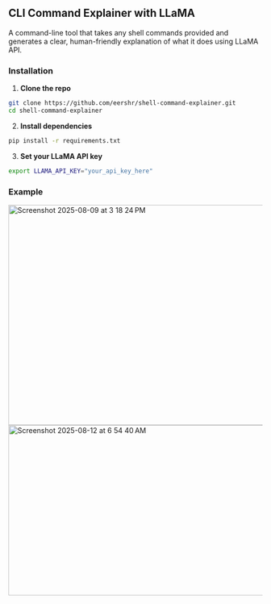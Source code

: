 ## CLI Command Explainer with LLaMA

A command-line tool that takes any shell commands provided and generates a clear, human-friendly explanation of what it does using LLaMA API.


### Installation

1. **Clone the repo**

```bash
git clone https://github.com/eershr/shell-command-explainer.git
cd shell-command-explainer
```

2. **Install dependencies**

```bash
pip install -r requirements.txt
```

3. **Set your LLaMA API key**

```bash
export LLAMA_API_KEY="your_api_key_here"
```
### Example

<img width="865" height="437" alt="Screenshot 2025-08-09 at 3 18 24 PM" src="https://github.com/user-attachments/assets/a9e2fbd1-36ff-4c07-a68d-66a9e89248f7" />
<img width="946" height="338" alt="Screenshot 2025-08-12 at 6 54 40 AM" src="https://github.com/user-attachments/assets/9da80383-c2f8-46d3-a402-059a7ce34e82" />
